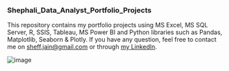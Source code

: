 ### Shephali_Data_Analyst_Portfolio_Projects
This repository contains my portfolio projects using MS Excel, MS SQL Server, R, SSIS, Tableau, MS Power BI and Python libraries such as Pandas, Matplotlib, Seaborn &amp; Plotly. If you have any question, feel free to contact me on sheff.jain@gmail.com or through [my LinkedIn](https://www.linkedin.com/in/shephali-jain/).


![image](https://user-images.githubusercontent.com/76183189/165192572-b8a133b0-a7a8-4b19-8447-b46a54b2258e.png)


